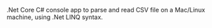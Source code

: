 .Net Core C# console app to parse and read CSV file on a Mac/Linux machine, using .Net LINQ syntax.
